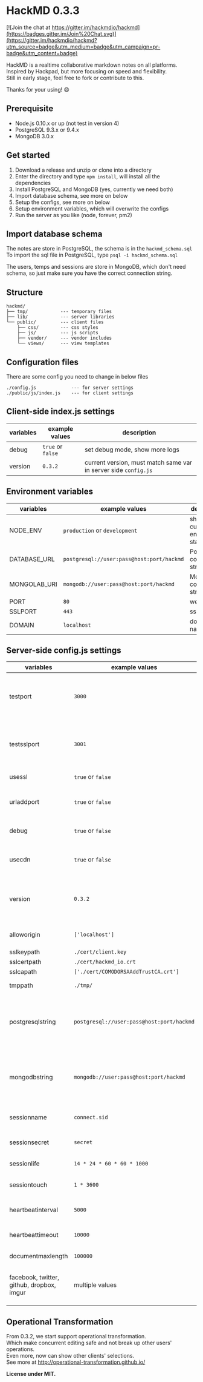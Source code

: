 HackMD 0.3.3
===

[![Join the chat at https://gitter.im/hackmdio/hackmd](https://badges.gitter.im/Join%20Chat.svg)](https://gitter.im/hackmdio/hackmd?utm_source=badge&utm_medium=badge&utm_campaign=pr-badge&utm_content=badge)

HackMD is a realtime collaborative markdown notes on all platforms.  
Inspired by Hackpad, but more focusing on speed and flexibility.  
Still in early stage, feel free to fork or contribute to this.

Thanks for your using! :smile:

Prerequisite
---
- Node.js 0.10.x or up (not test in version 4)
- PostgreSQL 9.3.x or 9.4.x
- MongoDB 3.0.x

Get started
---
1. Download a release and unzip or clone into a directory
2. Enter the directory and type `npm install`, will install all the dependencies
3. Install PostgreSQL and MongoDB (yes, currently we need both)
4. Import database schema, see more on below
5. Setup the configs, see more on below
6. Setup environment variables, which will overwrite the configs
7. Run the server as you like (node, forever, pm2)

Import database schema
---
The notes are store in PostgreSQL, the schema is in the `hackmd_schema.sql`  
To import the sql file in PostgreSQL, type `psql -i hackmd_schema.sql`

The users, temps and sessions are store in MongoDB, which don't need schema, so just make sure you have the correct connection string.

Structure
---
```
hackmd/
├── tmp/			--- temporary files
├── lib/			--- server libraries
└── public/			--- client files
	├── css/		--- css styles
	├── js/			--- js scripts
	├── vendor/		--- vendor includes
	└── views/		--- view templates
```

Configuration files
---
There are some config you need to change in below files
```
./config.js				--- for server settings
./public/js/index.js	--- for client settings
```

Client-side index.js settings
---
| variables | example values | description |
| --------- | ------ | ----------- |
| debug | `true` or `false` | set debug mode, show more logs |
| version | `0.3.2` | current version, must match same var in server side `config.js` |

Environment variables
---
| variables | example values | description |
| --------- | ------ | ----------- |
| NODE_ENV  | `production` or `development` | show current environment status |
| DATABASE_URL | `postgresql://user:pass@host:port/hackmd` | PostgreSQL connection string |
| MONGOLAB_URI | `mongodb://user:pass@host:port/hackmd` | MongoDB connection string |
| PORT | `80` | web port |
| SSLPORT | `443` | ssl web port |
| DOMAIN | `localhost` | domain name |

Server-side config.js settings
---
| variables | example values | description |
| --------- | ------ | ----------- |
| testport  | `3000` | debug web port, fallback to this when not set in environment |
| testsslport | `3001` | debug web ssl port, fallback to this when not set in environment |
| usessl | `true` or `false` | set to use ssl |
| urladdport | `true` or `false` | set to add port on oauth callback url |
| debug | `true` or `false` | set debug mode, show more logs |
| usecdn | `true` or `false` | set to use CDN resources or not |
| version | `0.3.2` | currnet version, must match same var in client side `index.js` |
| alloworigin | `['localhost']` | domain name whitelist |
| sslkeypath | `./cert/client.key` | ssl key path |
| sslcertpath | `./cert/hackmd_io.crt` | ssl cert path |
| sslcapath | `['./cert/COMODORSAAddTrustCA.crt']` | ssl ca chain |
| tmppath | `./tmp/` | temp file path |
| postgresqlstring | `postgresql://user:pass@host:port/hackmd` | PostgreSQL connection string, fallback to this when not set in environment |
| mongodbstring | `mongodb://user:pass@host:port/hackmd` | MongoDB connection string, fallback to this when not set in environment |
| sessionname | `connect.sid` | cookie session name |
| sessionsecret | `secret` | cookie session secret |
| sessionlife | `14 * 24 * 60 * 60 * 1000` | cookie session life |
| sessiontouch | `1 * 3600` | cookie session touch |
| heartbeatinterval | `5000` | socket.io heartbeat interval |
| heartbeattimeout | `10000` | socket.io heartbeat timeout |
| documentmaxlength | `100000` | note max length |
| facebook, twitter, github, dropbox, imgur | multiple values | your own api keys, see source code for details |

Operational Transformation
---
From 0.3.2, we start support operational transformation.  
Which make concurrent editing safe and not break up other users' operations.  
Even more, now can show other clients' selections.  
See more at http://operational-transformation.github.io/

**License under MIT.**
